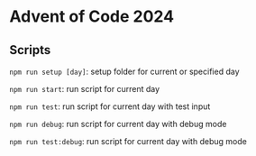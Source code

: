 # Advent of Code 2024

## Scripts

`npm run setup [day]`: setup folder for current or specified day

`npm run start`: run script for current day

`npm run test`: run script for current day with test input

`npm run debug`: run script for current day with debug mode

`npm run test:debug`: run script for current day with debug mode

